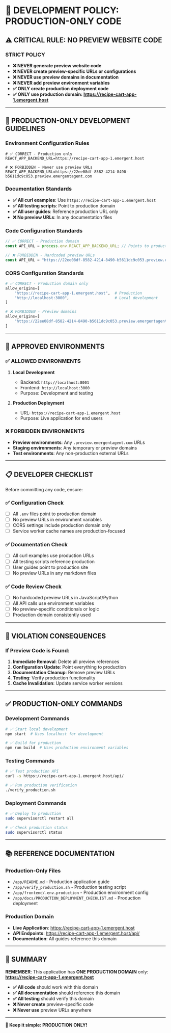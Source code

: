 # 🚫 DEVELOPMENT POLICY: PRODUCTION-ONLY CODE

## ⚠️ CRITICAL RULE: NO PREVIEW WEBSITE CODE

### **STRICT POLICY**
- **❌ NEVER generate preview website code**
- **❌ NEVER create preview-specific URLs or configurations**
- **❌ NEVER use preview domains in documentation**
- **❌ NEVER add preview environment variables**
- **✅ ONLY create production deployment code**
- **✅ ONLY use production domain: https://recipe-cart-app-1.emergent.host**

---

## 🎯 **PRODUCTION-ONLY DEVELOPMENT GUIDELINES**

### **Environment Configuration Rules**
```env
# ✅ CORRECT - Production only
REACT_APP_BACKEND_URL=https://recipe-cart-app-1.emergent.host

# ❌ FORBIDDEN - Never use preview URLs
REACT_APP_BACKEND_URL=https://22ee08df-8582-4214-8490-b5611dc9c053.preview.emergentagent.com
```

### **Documentation Standards**
- **✅ All curl examples**: Use `https://recipe-cart-app-1.emergent.host`
- **✅ All testing scripts**: Point to production domain
- **✅ All user guides**: Reference production URL only
- **❌ No preview URLs**: In any documentation files

### **Code Configuration Standards**
```javascript
// ✅ CORRECT - Production domain
const API_URL = process.env.REACT_APP_BACKEND_URL; // Points to production

// ❌ FORBIDDEN - Hardcoded preview URLs
const API_URL = "https://22ee08df-8582-4214-8490-b5611dc9c053.preview.emergentagent.com";
```

### **CORS Configuration Standards**
```python
# ✅ CORRECT - Production domain only
allow_origins=[
    "https://recipe-cart-app-1.emergent.host",  # Production
    "http://localhost:3000",                    # Local development
]

# ❌ FORBIDDEN - Preview domains
allow_origins=[
    "https://22ee08df-8582-4214-8490-b5611dc9c053.preview.emergentagent.com"
]
```

---

## 🔧 **APPROVED ENVIRONMENTS**

### **✅ ALLOWED ENVIRONMENTS**
1. **Local Development**
   - Backend: `http://localhost:8001`
   - Frontend: `http://localhost:3000`
   - Purpose: Development and testing

2. **Production Deployment**
   - URL: `https://recipe-cart-app-1.emergent.host`
   - Purpose: Live application for end users

### **❌ FORBIDDEN ENVIRONMENTS**
- **Preview environments**: Any `.preview.emergentagent.com` URLs
- **Staging environments**: Any temporary or preview domains
- **Test environments**: Any non-production external URLs

---

## 📋 **DEVELOPER CHECKLIST**

Before committing any code, ensure:

### **✅ Configuration Check**
- [ ] All `.env` files point to production domain
- [ ] No preview URLs in environment variables
- [ ] CORS settings include production domain only
- [ ] Service worker cache names are production-focused

### **✅ Documentation Check**
- [ ] All curl examples use production URLs
- [ ] All testing scripts reference production
- [ ] User guides point to production site
- [ ] No preview URLs in any markdown files

### **✅ Code Review Check**
- [ ] No hardcoded preview URLs in JavaScript/Python
- [ ] All API calls use environment variables
- [ ] No preview-specific conditionals or logic
- [ ] Production domain consistently used

---

## 🚨 **VIOLATION CONSEQUENCES**

### **If Preview Code is Found:**
1. **Immediate Removal**: Delete all preview references
2. **Configuration Update**: Point everything to production
3. **Documentation Cleanup**: Remove preview URLs
4. **Testing**: Verify production functionality
5. **Cache Invalidation**: Update service worker versions

---

## ✅ **PRODUCTION-ONLY COMMANDS**

### **Development Commands**
```bash
# ✅ Start local development
npm start  # Uses localhost for development

# ✅ Build for production
npm run build  # Uses production environment variables
```

### **Testing Commands**
```bash
# ✅ Test production API
curl -s https://recipe-cart-app-1.emergent.host/api/

# ✅ Run production verification
./verify_production.sh
```

### **Deployment Commands**
```bash
# ✅ Deploy to production
sudo supervisorctl restart all

# ✅ Check production status
sudo supervisorctl status
```

---

## 📚 **REFERENCE DOCUMENTATION**

### **Production-Only Files**
- `/app/README.md` - Production application guide
- `/app/verify_production.sh` - Production testing script
- `/app/frontend/.env.production` - Production environment config
- `/app/docs/PRODUCTION_DEPLOYMENT_CHECKLIST.md` - Production deployment

### **Production Domain**
- **Live Application**: https://recipe-cart-app-1.emergent.host
- **API Endpoints**: https://recipe-cart-app-1.emergent.host/api/
- **Documentation**: All guides reference this domain

---

## 🎯 **SUMMARY**

**REMEMBER**: This application has **ONE PRODUCTION DOMAIN** only:
**https://recipe-cart-app-1.emergent.host**

- **✅ All code** should work with this domain
- **✅ All documentation** should reference this domain  
- **✅ All testing** should verify this domain
- **❌ Never create** preview-specific code
- **❌ Never use** preview URLs anywhere

---

**🚀 Keep it simple: PRODUCTION ONLY!**